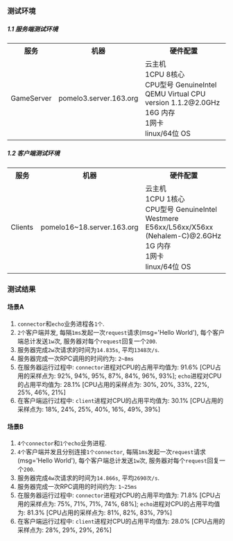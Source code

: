 ### 测试环境
##### 1.1 服务端测试环境

<table class="table table-bordered table-striped table-condensed">
  <th width="15%">服务</th>
  <th width="30%">机器</th>
  <th width="55%">硬件配置</th>
  <tr>
    <td>GameServer
    </td>
    <td>pomelo3.server.163.org</td>
    <td>
      云主机<br>
      1CPU 8核心<br>
      CPU型号 GenuineIntel QEMU Virtual CPU version 1.1.2@2.0GHz<br>
      16G 内存<br>
      1网卡<br>
      linux/64位 OS<br>
    </td>
  </tr>
</table>


##### 1.2 客户端测试环境

<table class="table table-bordered table-striped table-condensed">
  <th width="15%">服务</th>
  <th width="30%">机器</th>
  <th width="55%">硬件配置</th>
  <tr>
    <td>Clients</td>
    <td>pomelo16~18.server.163.org</td>
    <td>
      云主机<br>
      1CPU 1核心<br>
      CPU型号 GenuineIntel Westmere E56xx/L56xx/X56xx (Nehalem-C)@2.6GHz<br>
      1G 内存<br>
      1网卡<br>
      linux/64位 OS<br>
    </td>
  </tr>
</table>

### 测试结果

#### 场景A
1. `connector`和`echo`业务进程各`1个`.
2. `2个`客户端并发, 每隔`1ms`发起一次`request`请求(msg='Hello World'), 每个客户端总计发送`1w`次, 服务器对每个`request`回复一个`200`.
3. 服务器完成`2w`次请求的时间为`14.835s`, 平均`1348次/s`.
4. 服务器完成一次RPC调用的时间约为: `2~8ms`
5. 在服务器运行过程中:
 `connector`进程对CPU的占用平均值为: 91.6% [CPU占用的采样点为: 92%, 94%, 95%, 87%, 84%, 96%, 93%];
      `echo`进程对CPU的占用平均值为: 28.1% [CPU占用的采样点为: 30%, 20%, 33%, 22%, 25%, 46%, 21%]
6. 在客户端运行过程中:
    `client`进程对CPU的占用平均值为: 30.1% [CPU占用的采样点为: 18%, 24%, 25%, 40%, 16%, 49%, 39%]

#### 场景B
1. `4个connector`和`1个echo`业务进程.
2. `4个`客户端并发且分别连接`1个connector`, 每隔`1ms`发起一次`request`请求(msg='Hello World'), 每个客户端总计发送`1w`次, 服务器对每个`request`回复一个`200`.
3. 服务器完成`4w`次请求的时间为`14.866s`, 平均`2690次/s`.
4. 服务器完成一次RPC调用的时间约为: `1~25ms`
5. 在服务器运行过程中:
 `connector`进程对CPU的占用平均值为: 71.8% [CPU占用的采样点为: 75%, 71%, 71%, 74%, 68%];
      `echo`进程对CPU的占用平均值为: 81.3% [CPU占用的采样点为: 81%, 82%, 83%, 79%]
6. 在客户端运行过程中:
    `client`进程对CPU的占用平均值为: 28.0% [CPU占用的采样点为: 28%, 29%, 29%, 26%]
